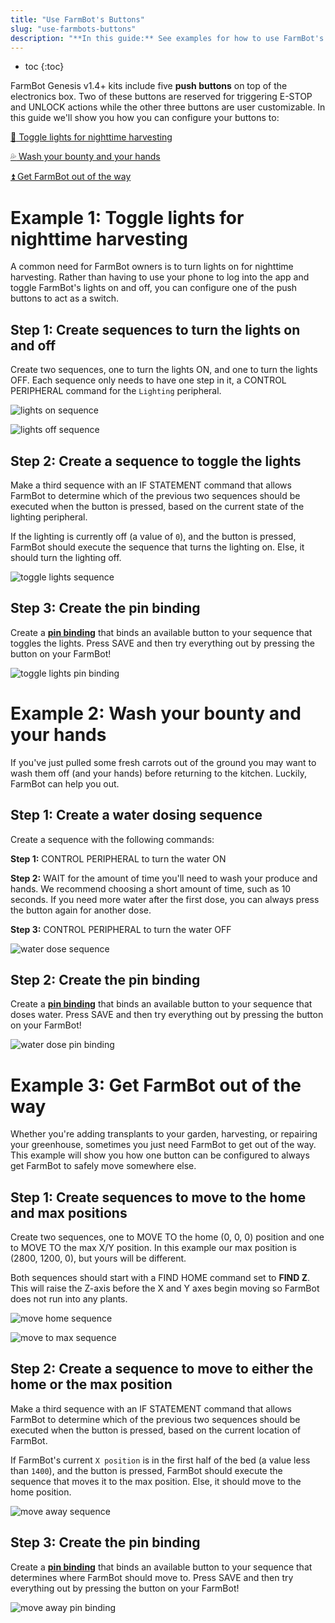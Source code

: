 ```yaml
---
title: "Use FarmBot's Buttons"
slug: "use-farmbots-buttons"
description: "**In this guide:** See examples for how to use FarmBot's buttons"
---
```


* toc
{:toc}

FarmBot Genesis v1.4+ kits include five **push buttons** on top of the electronics box. Two of these buttons are reserved for triggering <span class="fb-button fb-red">E-STOP</span> and <span class="fb-button fb-yellow">UNLOCK</span> actions while the other three buttons are user customizable. In this guide we'll show you how you can configure your buttons to:

[:flashlight: Toggle lights for nighttime harvesting](#example-1-toggle-lights-for-nighttime-harvesting)

[:sweat_drops: Wash your bounty and your hands](#example-2-wash-your-bounty-and-your-hands)

[:arrow_double_up: Get FarmBot out of the way](#example-3-get-farmbot-out-of-the-way)

# Example 1: Toggle lights for nighttime harvesting

A common need for FarmBot owners is to turn lights on for nighttime harvesting. Rather than having to use your phone to log into the app and toggle FarmBot's lights on and off, you can configure one of the push buttons to act as a switch.

## Step 1: Create sequences to turn the lights on and off

Create two sequences, one to turn the lights ON, and one to turn the lights OFF. Each sequence only needs to have one step in it, a <span class="fb-step fb-write-pin">CONTROL PERIPHERAL</span> command for the `Lighting` peripheral.

![lights on sequence](_images/lights_on_sequence.png)



![lights off sequence](_images/lights_off_sequence.png)

## Step 2: Create a sequence to toggle the lights

Make a third sequence with an <span class="fb-step fb-if-statement">IF STATEMENT</span> command that allows FarmBot to determine which of the previous two sequences should be executed when the button is pressed, based on the current state of the lighting peripheral.

If the lighting is currently off (a value of `0`), and the button is pressed, FarmBot should execute the sequence that turns the lighting on. Else, it should turn the lighting off.

![toggle lights sequence](_images/toggle_lights_sequence.png)

## Step 3: Create the pin binding

Create a **[pin binding](../../The-FarmBot-Web-App/settings/pin-bindings.md)** that binds an available button to your sequence that toggles the lights. Press <span class="fb-button fb-green">SAVE</span> and then try everything out by pressing the button on your FarmBot!

![toggle lights pin binding](_images/toggle_lights_pin_binding.png)

# Example 2: Wash your bounty and your hands

If you've just pulled some fresh carrots out of the ground you may want to wash them off (and your hands) before returning to the kitchen. Luckily, FarmBot can help you out.

## Step 1: Create a water dosing sequence

Create a sequence with the following commands:

**Step 1:** <span class="fb-step fb-write-pin">CONTROL PERIPHERAL</span> to turn the water ON

**Step 2:** <span class="fb-step fb-wait">WAIT</span> for the amount of time you'll need to wash your produce and hands. We recommend choosing a short amount of time, such as 10 seconds. If you need more water after the first dose, you can always press the button again for another dose.

**Step 3:** <span class="fb-step fb-write-pin">CONTROL PERIPHERAL</span> to turn the water OFF

![water dose sequence](_images/water_dose_sequence.png)

## Step 2: Create the pin binding

Create a **[pin binding](../../The-FarmBot-Web-App/settings/pin-bindings.md)** that binds an available button to your sequence that doses water. Press <span class="fb-button fb-green">SAVE</span> and then try everything out by pressing the button on your FarmBot!

![water dose pin binding](_images/water_dose_pin_binding.png)

# Example 3: Get FarmBot out of the way

Whether you're adding transplants to your garden, harvesting, or repairing your greenhouse, sometimes you just need FarmBot to get out of the way. This example will show you how one button can be configured to always get FarmBot to safely move somewhere else.

## Step 1: Create sequences to move to the home and max positions

Create two sequences, one to <span class="fb-step fb-move-absolute">MOVE TO</span> the home (0, 0, 0) position and one to <span class="fb-step fb-move-absolute">MOVE TO</span> the max X/Y position. In this example our max position is (2800, 1200, 0), but yours will be different.

Both sequences should start with a <span class="fb-step fb-find-home">FIND HOME</span> command set to **FIND Z**. This will raise the Z-axis before the X and Y axes begin moving so FarmBot does not run into any plants.

![move home sequence](_images/move_home_sequence.png)



![move to max sequence](_images/move_to_max_sequence.png)

## Step 2: Create a sequence to move to either the home or the max position

Make a third sequence with an <span class="fb-step fb-if-statement">IF STATEMENT</span> command that allows FarmBot to determine which of the previous two sequences should be executed when the button is pressed, based on the current location of FarmBot.

If FarmBot's current `X position` is in the first half of the bed (a value less than `1400`), and the button is pressed, FarmBot should execute the sequence that moves it to the max position. Else, it should move to the home position.

![move away sequence](_images/move_away_sequence.png)

## Step 3: Create the pin binding

Create a **[pin binding](../../The-FarmBot-Web-App/settings/pin-bindings.md)** that binds an available button to your sequence that determines where FarmBot should move to. Press <span class="fb-button fb-green">SAVE</span> and then try everything out by pressing the button on your FarmBot!

![move away pin binding](_images/move_away_pin_binding.png)

